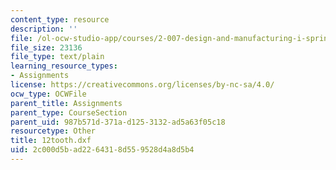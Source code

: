 ```yaml
---
content_type: resource
description: ''
file: /ol-ocw-studio-app/courses/2-007-design-and-manufacturing-i-spring-2009/2c000d5bad2264318d559528d4a8d5b4_12tooth.dxf
file_size: 23136
file_type: text/plain
learning_resource_types:
- Assignments
license: https://creativecommons.org/licenses/by-nc-sa/4.0/
ocw_type: OCWFile
parent_title: Assignments
parent_type: CourseSection
parent_uid: 987b571d-371a-d125-3132-ad5a63f05c18
resourcetype: Other
title: 12tooth.dxf
uid: 2c000d5b-ad22-6431-8d55-9528d4a8d5b4
---
```

